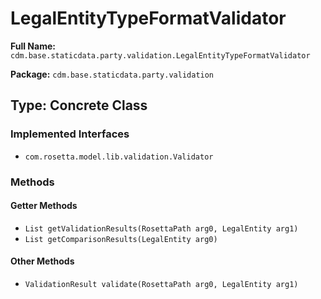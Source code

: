 # LegalEntityTypeFormatValidator

**Full Name:** `cdm.base.staticdata.party.validation.LegalEntityTypeFormatValidator`

**Package:** `cdm.base.staticdata.party.validation`

## Type: Concrete Class

### Implemented Interfaces

- `com.rosetta.model.lib.validation.Validator`

### Methods

#### Getter Methods

- `List getValidationResults(RosettaPath arg0, LegalEntity arg1)`
- `List getComparisonResults(LegalEntity arg0)`

#### Other Methods

- `ValidationResult validate(RosettaPath arg0, LegalEntity arg1)`

